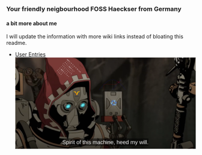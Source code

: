 ### Your friendly neigbourhood FOSS Haeckser from Germany 

#### a bit more about me
I will update the information with more wiki links instead of bloating this readme.
- [User Entries](https://wiki.archlinux.org/title/User:Vieta)
![Profile Image](images/warmmerNIx2.2.png)

